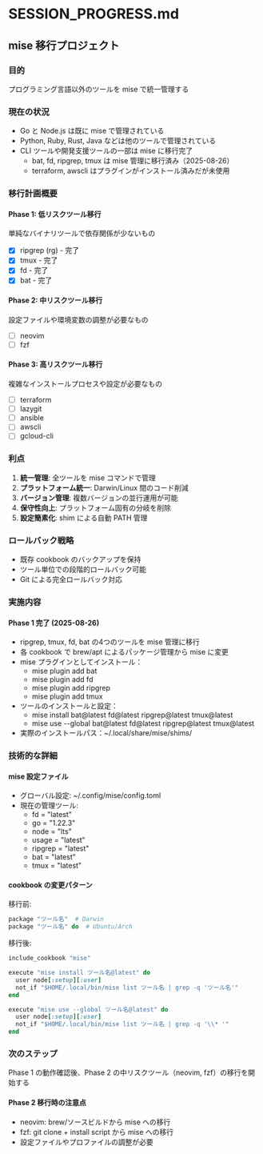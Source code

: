 # SESSION_PROGRESS.md

## mise 移行プロジェクト

### 目的
プログラミング言語以外のツールを mise で統一管理する

### 現在の状況
- Go と Node.js は既に mise で管理されている
- Python, Ruby, Rust, Java などは他のツールで管理されている
- CLI ツールや開発支援ツールの一部は mise に移行完了
  - bat, fd, ripgrep, tmux は mise 管理に移行済み（2025-08-26）
  - terraform, awscli はプラグインがインストール済みだが未使用

### 移行計画概要

#### Phase 1: 低リスクツール移行
単純なバイナリツールで依存関係が少ないもの
- [x] ripgrep (rg) - 完了
- [x] tmux - 完了
- [x] fd - 完了
- [x] bat - 完了

#### Phase 2: 中リスクツール移行
設定ファイルや環境変数の調整が必要なもの
- [ ] neovim
- [ ] fzf

#### Phase 3: 高リスクツール移行
複雑なインストールプロセスや設定が必要なもの
- [ ] terraform
- [ ] lazygit
- [ ] ansible
- [ ] awscli
- [ ] gcloud-cli

### 利点
1. **統一管理**: 全ツールを mise コマンドで管理
2. **プラットフォーム統一**: Darwin/Linux 間のコード削減
3. **バージョン管理**: 複数バージョンの並行運用が可能
4. **保守性向上**: プラットフォーム固有の分岐を削除
5. **設定簡素化**: shim による自動 PATH 管理

### ロールバック戦略
- 既存 cookbook のバックアップを保持
- ツール単位での段階的ロールバック可能
- Git による完全ロールバック対応

### 実施内容

#### Phase 1 完了 (2025-08-26)
- ripgrep, tmux, fd, bat の4つのツールを mise 管理に移行
- 各 cookbook で brew/apt によるパッケージ管理から mise に変更
- mise プラグインとしてインストール：
  - mise plugin add bat
  - mise plugin add fd
  - mise plugin add ripgrep
  - mise plugin add tmux
- ツールのインストールと設定：
  - mise install bat@latest fd@latest ripgrep@latest tmux@latest
  - mise use --global bat@latest fd@latest ripgrep@latest tmux@latest
- 実際のインストールパス：~/.local/share/mise/shims/

### 技術的な詳細

#### mise 設定ファイル
- グローバル設定: ~/.config/mise/config.toml
- 現在の管理ツール:
  - fd = "latest"
  - go = "1.22.3"
  - node = "lts"
  - usage = "latest"
  - ripgrep = "latest"
  - bat = "latest"
  - tmux = "latest"

#### cookbook の変更パターン
移行前:
```ruby
package "ツール名"  # Darwin
package "ツール名" do  # Ubuntu/Arch
```

移行後:
```ruby
include_cookbook "mise"

execute "mise install ツール名@latest" do
  user node[:setup][:user]
  not_if "$HOME/.local/bin/mise list ツール名 | grep -q 'ツール名'"
end

execute "mise use --global ツール名@latest" do
  user node[:setup][:user]
  not_if "$HOME/.local/bin/mise list ツール名 | grep -q '\\* '"
end
```

### 次のステップ
Phase 1 の動作確認後、Phase 2 の中リスクツール（neovim, fzf）の移行を開始する

#### Phase 2 移行時の注意点
- neovim: brew/ソースビルドから mise への移行
- fzf: git clone + install script から mise への移行
- 設定ファイルやプロファイルの調整が必要